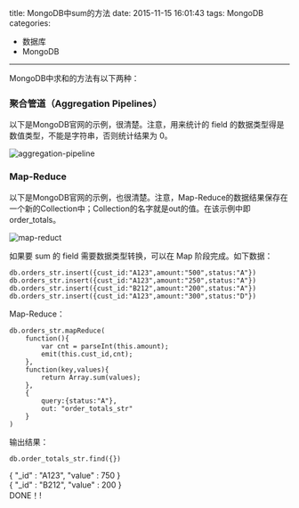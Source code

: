 title: MongoDB中sum的方法
date: 2015-11-15 16:01:43
tags: MongoDB
categories:
- 数据库
- MongoDB
---
MongoDB中求和的方法有以下两种：
### 聚合管道（Aggregation Pipelines）
以下是MongoDB官网的示例，很清楚。注意，用来统计的 field 的数据类型得是数值类型，不能是字符串，否则统计结果为 0。

![aggregation-pipeline](http://www.zhangjc.com/uploads/aggregation-pipeline.png)

### Map-Reduce
以下是MongoDB官网的示例，也很清楚。注意，Map-Reduce的数据结果保存在一个新的Collection中；Collection的名字就是out的值。在该示例中即 order_totals。

![map-reduct](http://www.zhangjc.com/uploads/map-reduce.png)

如果要 sum 的 field 需要数据类型转换，可以在 Map 阶段完成。如下数据：

	db.orders_str.insert({cust_id:"A123",amount:"500",status:"A"})
	db.orders_str.insert({cust_id:"A123",amount:"250",status:"A"})
	db.orders_str.insert({cust_id:"B212",amount:"200",status:"A"})
	db.orders_str.insert({cust_id:"A123",amount:"300",status:"D"})

Map-Reduce：

	db.orders_str.mapReduce(
		function(){
			var cnt = parseInt(this.amount);
			emit(this.cust_id,cnt);
		},
		function(key,values){
			return Array.sum(values);
		},
		{
			query:{status:"A"},
			out: "order_totals_str"
		}
	)

输出结果：

	db.order_totals_str.find({})

{ "_id" : "A123", "value" : 750 }  
{ "_id" : "B212", "value" : 200 }  
DONE！!